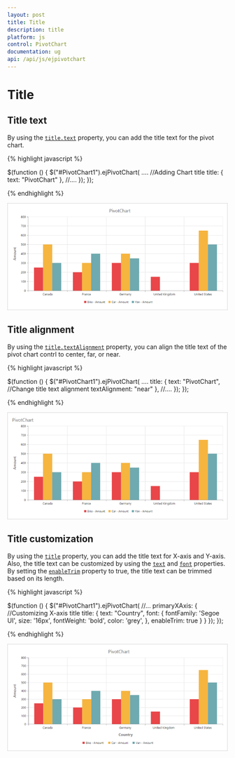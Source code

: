 ```yaml
---
layout: post
title: Title
description: title
platform: js
control: PivotChart
documentation: ug
api: /api/js/ejpivotchart
---
```


# Title

## Title text
By using the [`title.text`](/api/js/ejchart#members:title-text) property, you can add the title text for the pivot chart.
 

{% highlight javascript %}

$(function () {
    $("#PivotChart1").ejPivotChart(
       ....
       //Adding Chart title
       title: {
          text: "PivotChart"
       },
       //....
    });
});

{% endhighlight %}

![](Title_images/Title_img1.png) 

## Title alignment

By using the [`title.textAlignment`](/api/js/ejchart#members:title-textalignment) property, you can align the title text of the pivot chart contrl to center, far, or near.

{% highlight javascript %}

$(function () {
    $("#PivotChart1").ejPivotChart(
       ....
       title: {
            text: "PivotChart", 
            //Change title text alignment
            textAlignment: "near"
       },
       //....
    });
});

{% endhighlight %}

![](Title_images/Title_img2.png) 

## Title customization
By using the [`title`](/api/js/ejchart#members:title) property, you can add the title text for X-axis and Y-axis. Also, the title text can be customized by using the [`text`](/api/js/ejchart#members:title-text) and [`font`](/api/js/ejchart#members:title-font) properties. By setting the [`enableTrim`](/api/js/ejchart#members:primaryyaxis-enabletrim) property to true, the title text can be trimmed based on its length.

{% highlight javascript %}

$(function () {
       $("#PivotChart1").ejPivotChart(
            //...
          primaryXAxis: {
              //Customizing X-axis title
              title: {
                 text: "Country",
                 font: {
                    fontFamily: 'Segoe UI',
                    size: '16px',
                    fontWeight: 'bold',
                    color: 'grey',
                 },
                 enableTrim: true
              }
          }
     });
 });

{% endhighlight %}

![](Title_images/Title_img3.png) 
